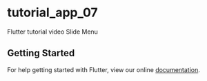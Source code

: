 # tutorial_app_07

Flutter tutorial video Slide Menu 

## Getting Started

For help getting started with Flutter, view our online
[documentation](https://flutter.io/).
